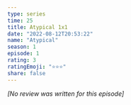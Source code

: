 ```yaml
---
type: series
time: 25
title: Atypical 1x1
date: "2022-08-12T20:53:22"
name: "Atypical"
season: 1
episode: 1
rating: 3
ratingEmoji: "⭐️⭐️⭐️"
share: false
---
```


*[No review was written for this episode]*